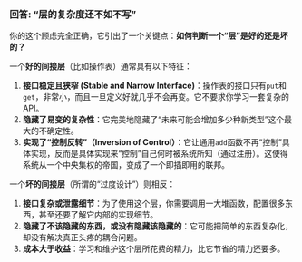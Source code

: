 ### 回答: “层的复杂度还不如不写”

你的这个顾虑完全正确，它引出了一个关键点：**如何判断一个“层”是好的还是坏的？**

一个**好的间接层**（比如操作表）通常具有以下特征：
1.  **接口稳定且狭窄 (Stable and Narrow Interface)**：操作表的接口只有`put`和`get`，非常小，而且一旦定义好就几乎不会再变。它不要求你学习一套复杂的API。
2.  **隐藏了易变的复杂性**：它完美地隐藏了“未来可能会增加多少种新类型”这个最大的不确定性。
3.  **实现了“控制反转”（Inversion of Control）**：它让通用`add`函数不再“控制”具体实现，反而是具体实现来“控制”自己何时被系统所知（通过注册）。这使得系统从一个中央集权的帝国，变成了一个即插即用的联邦。

一个**坏的间接层**（所谓的“过度设计”）则相反：
1.  **接口复杂或泄露细节**：为了使用这个层，你需要调用一大堆函数，配置很多东西，甚至还要了解它内部的实现细节。
2.  **隐藏了不该隐藏的东西，或没有隐藏该隐藏的**：它可能把简单的东西复杂化，却没有解决真正头疼的耦合问题。
3.  **成本大于收益**：学习和维护这个层所花费的精力，比它节省的精力还要多。

